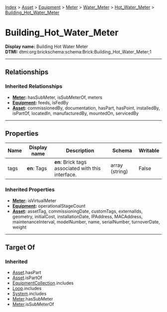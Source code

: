 [Index](../../../../../index.md) > [Asset](../../../../Asset.md) > [Equipment](../../../Equipment.md) > [Meter](../../Meter.md) > [Water_Meter](../Water_Meter.md) > [Hot_Water_Meter](Hot_Water_Meter.md) > [Building_Hot_Water_Meter](#)
# Building_Hot_Water_Meter

**Display name:** Building Hot Water Meter<br />
**DTMI:** dtmi:org:brickschema:schema:Brick:Building_Hot_Water_Meter;1

---

## Relationships

### Inherited Relationships
* **[Meter](../../Meter.md):** hasSubMeter, isSubMeterOf, meters
* **[Equipment](../../../Equipment.md):** feeds, isFedBy
* **[Asset](../../../../Asset.md):** commissionedBy, documentation, hasPart, hasPoint, installedBy, isPartOf, locatedIn, manufacturedBy, mountedOn, servicedBy

---

## Properties

|Name|Display name|Description|Schema|Writable|
|-|-|-|-|-|
|tags|**en**: Tags|**en**: Brick tags associated with this interface.|array (string)|False|
### Inherited Properties
* **[Meter](../../Meter.md):** isVirtualMeter
* **[Equipment](../../../Equipment.md):** operationalStageCount
* **[Asset](../../../../Asset.md):** assetTag, commissioningDate, customTags, externalIds, geometry, initialCost, installationDate, IPAddress, MACAddress, maintenanceInterval, modelNumber, name, serialNumber, turnoverDate, weight

---

## Target Of
### Inherited
* [Asset](../../../../Asset.md).hasPart
* [Asset](../../../../Asset.md).isPartOf
* [EquipmentCollection](../../../../../Collection/EquipmentCollection.md).includes
* [Loop](../../../../../Collection/Loop/Loop.md).includes
* [System](../../../../../Collection/System/System.md).includes
* [Meter](../../Meter.md).hasSubMeter
* [Meter](../../Meter.md).isSubMeterOf
